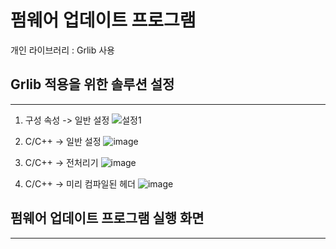 ﻿# 펌웨어 업데이트 프로그램

개인 라이브러리 : Grlib 사용


## Grlib 적용을 위한 솔루션 설정 
--- 
1. 구성 속성 -> 일반 설정
![설정1](https://user-images.githubusercontent.com/40047360/170233995-8ace9783-cd55-4f82-b15c-2a46b9b41ab2.png)

2. C/C++ -> 일반 설정
![image](https://user-images.githubusercontent.com/40047360/170234322-6ec0238d-113c-475f-af8d-43cba93e971f.png)

3. C/C++ -> 전처리기
![image](https://user-images.githubusercontent.com/40047360/170234705-634ebc35-3ea9-48e9-a989-d5382540b535.png)

4. C/C++ -> 미리 컴파일된 헤더
![image](https://user-images.githubusercontent.com/40047360/170234974-befde68a-2602-4e73-97e8-e261e9f06e39.png)

## 펌웨어 업데이트 프로그램 실행 화면 
--- 